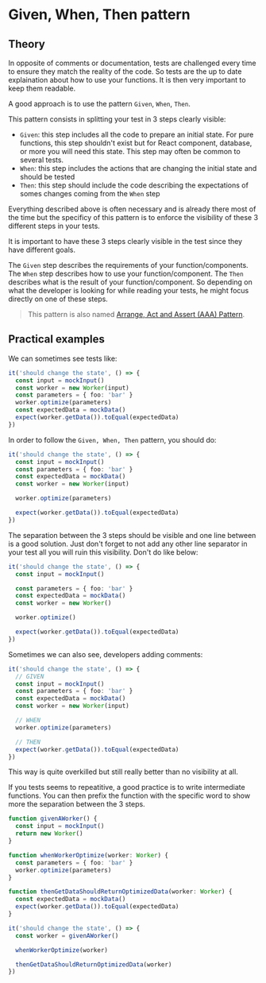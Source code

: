 # Given, When, Then pattern

## Theory

In opposite of comments or documentation, tests are challenged every time to ensure they match the reality of the code.
So tests are the up to date explaination about how to use your functions. It is then very important to keep them readable.

A good approach is to use the pattern `Given`, `When`, `Then`.

This pattern consists in splitting your test in 3 steps clearly visible:

- `Given`: this step includes all the code to prepare an initial state. For pure functions, this step shouldn't exist but for React component, database, or more you will need this state. This step may often be common to several tests.
- `When`: this step includes the actions that are changing the initial state and should be tested
- `Then`: this step should include the code describing the expectations of somes changes coming from the `When` step

Everything described above is often necessary and is already there most of the time but the specificy of this pattern is to enforce
the visibility of these 3 different steps in your tests.

It is important to have these 3 steps clearly visible in the test since they have different goals.

The `Given` step describes the requirements of your function/components. The `When` step describes how to use your function/component. The `Then` describes what is the result of your function/component. So depending on what the developer is looking for while reading your tests, he might focus directly on one of these steps.

> This pattern is also named [Arrange, Act and Assert (AAA) Pattern](https://medium.com/@pjbgf/title-testing-code-ocd-and-the-aaa-pattern-df453975ab80).

## Practical examples

We can sometimes see tests like:

```ts
it('should change the state', () => {
  const input = mockInput()
  const worker = new Worker(input)
  const parameters = { foo: 'bar' }
  worker.optimize(parameters)
  const expectedData = mockData()
  expect(worker.getData()).toEqual(expectedData)
})
```

In order to follow the `Given, When, Then` pattern, you should do:

```ts
it('should change the state', () => {
  const input = mockInput()
  const parameters = { foo: 'bar' }
  const expectedData = mockData()
  const worker = new Worker(input)

  worker.optimize(parameters)

  expect(worker.getData()).toEqual(expectedData)
})
```

The separation between the 3 steps should be visible and one line between is a good solution. Just don't forget to not add any other line separator in your test all you will ruin this visibility. Don't do like below:

```ts
it('should change the state', () => {
  const input = mockInput()

  const parameters = { foo: 'bar' }
  const expectedData = mockData()
  const worker = new Worker()

  worker.optimize()

  expect(worker.getData()).toEqual(expectedData)
})
```

Sometimes we can also see, developers adding comments:

```ts
it('should change the state', () => {
  // GIVEN
  const input = mockInput()
  const parameters = { foo: 'bar' }
  const expectedData = mockData()
  const worker = new Worker(input)

  // WHEN
  worker.optimize(parameters)

  // THEN
  expect(worker.getData()).toEqual(expectedData)
})
```

This way is quite overkilled but still really better than no visibility at all.

If you tests seems to repeatitive, a good practice is to write intermediate functions. You can then prefix the function with the specific word to show more the separation between the 3 steps.

```ts
function givenAWorker() {
  const input = mockInput()
  return new Worker()
}

function whenWorkerOptimize(worker: Worker) {
  const parameters = { foo: 'bar' }
  worker.optimize(parameters)
}

function thenGetDataShouldReturnOptimizedData(worker: Worker) {
  const expectedData = mockData()
  expect(worker.getData()).toEqual(expectedData)
}

it('should change the state', () => {
  const worker = givenAWorker()

  whenWorkerOptimize(worker)

  thenGetDataShouldReturnOptimizedData(worker)
})
```
